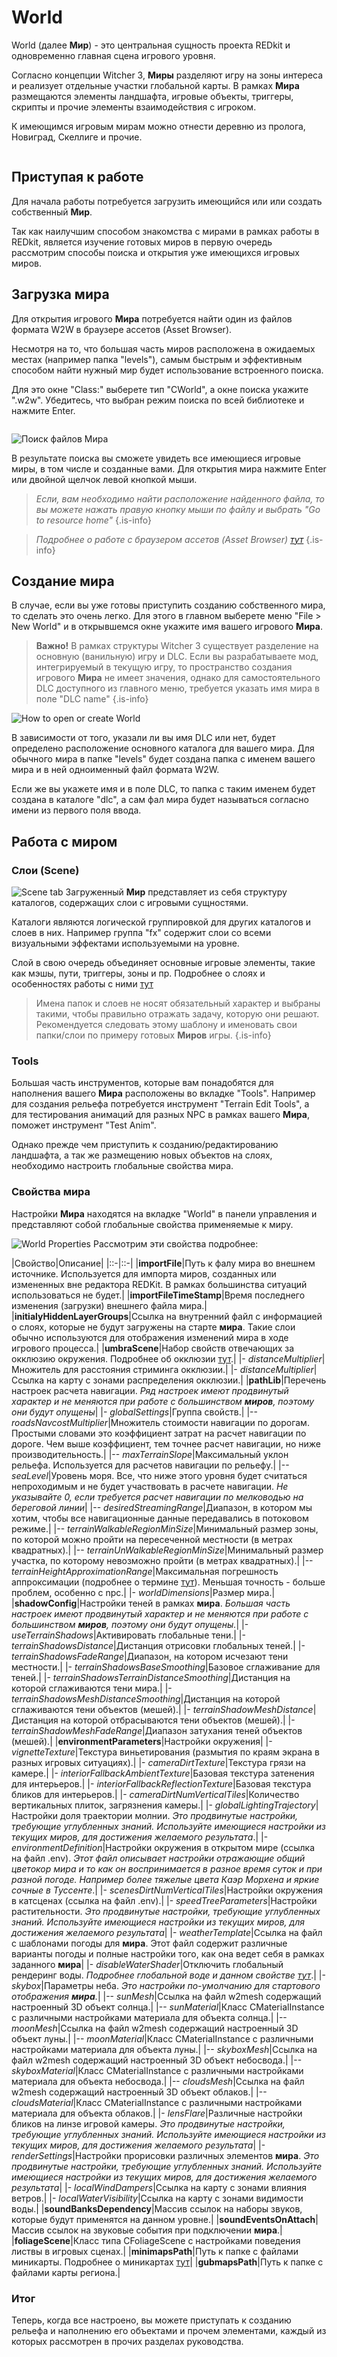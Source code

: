 # World
World (далее **Мир**) - это центральная сущность проекта REDkit и одновременно главная сцена игрового уровня.

Согласно концепции Witcher 3, **Миры** разделяют игру на зоны интереса и реализует отдельные участки глобальной карты.
В рамках **Мира** размещаются элементы ландшафта, игровые объекты, триггеры, скрипты и прочие элементы взаимодействия с игроком.

К имеющимся игровым мирам можно отнести деревню из пролога, Новиград, Скеллиге и прочие.

<figure><img src="../.gitbook/assets/World_LoadedWorld.png" alt=""><figcaption></figcaption></figure>

## Приступая к работе
Для начала работы потребуется загрузить имеющийся или или создать собственный **Мир**.

Так как наилучшим способом знакомства с мирами в рамках работы в REDkit, является изучение готовых миров в первую очередь рассмотрим способы поиска и открытия уже имеющихся игровых миров.

## Загрузка мира
Для открытия игрового **Мира** потребуется найти один из файлов формата W2W в браузере ассетов (Asset Browser).

Несмотря на то, что большая часть миров расположена в ожидаемых местах (например папка "levels"), самым быстрым и эффективным способом найти нужный мир будет использование встроенного поиска.

Для это окне "Class:" выберете тип "CWorld", а окне поиска укажите ".w2w". Убедитесь, что выбран режим поиска по всей библиотеке и нажмите Enter.

<figure><img src="../.gitbook/assets/World_SearchWorld.png" alt=""><figcaption></figcaption></figure>

![Поиск файлов Мира](../.gitbook/assets/World_SearchWorld.png)

В результате поиска вы сможете увидеть все имеющиеся игровые миры, в том числе и созданные вами. Для открытия мира нажмите Enter или двойной щелчок левой кнопкой мыши.
>*Если, вам необходимо найти расположение найденного файла, то вы можете нажать правую кнопку мыши по файлу и выбрать "Go to resource home"*
{.is-info}

>*Подробнее о работе с браузером ассетов (Asset Browser) [тут](/editor/asset-browser)*
{.is-info}

## Создание мира
В случае, если вы уже готовы приступить созданию собственного мира, то сделать это очень легко. Для этого в главном выберете меню "File > New World" и в открывшемся окне укажите имя вашего игрового **Мира**.
>**Важно!** В рамках структуры Witcher 3 существует разделение на основную (ванильную) игру и DLC. Если вы разрабатываете мод, интегрируемый в текущую игру, то пространство создания игрового **Мира** не имеет значения, однако для самостоятельного DLC доступного из главного меню, требуется указать имя мира в поле "DLC name"
{.is-info}

![How to open or create World](OpenCreatedWorld.png) 

В зависимости от того, указали ли вы имя DLC или нет, будет определено расположение основного каталога для вашего мира. Для обычного мира в папке "levels" будет создана папка с именем вашего мира и в ней одноименный файл формата W2W.

Если же вы укажете имя и в поле DLC, то папка с таким именем будет создана в каталоге "dlc", а сам фал мира будет называться согласно имени из первого поля ввода.

## Работа с миром
### Слои (Scene)
![Scene tab](Scene.png) 
Загруженный **Мир** представляет из себя структуру каталогов, содержащих слои с игровыми сущностями.

Каталоги являются логической группировкой для других каталогов и слоев в них. Например группа "fx" содержит слои со всеми визуальными эффектами используемыми на уровне.

Слой в свою очередь объединяет основные игровые элементы, такие как мэшы, пути, триггеры, зоны и пр. Подробнее о слоях и особенностях работы с ними [тут](/gameplay/sloi)

>Имена папок и слоев не носят обязательный характер и выбраны такими, чтобы правильно отражать задачу, которую они решают. Рекомендуется следовать этому шаблону и именовать свои папки/слои по примеру готовых **Миров** игры.
{.is-info}

### Tools
Большая часть инструментов, которые вам понадобятся для наполнения вашего **Мира** расположены во вкладке "Tools". Например для создания рельефа потребуется инструмент "Terrain Edit Tools", а для тестирования анимаций для разных NPC в рамках вашего **Мира**, поможет инструмент "Test Anim".

Однако прежде чем приступить к созданию/редактированию ландшафта, а так же размещению новых объектов на слоях, необходимо настроить глобальные свойства мира.

### Свойства мира
Настройки **Мира** находятся на вкладке "World" в панели управления и представляют собой глобальные свойства применяемые к миру.

![World Properties](WorldProperties.png) 
Рассмотрим эти свойства подробнее:

|Свойство|Описание|
|::-|::-|
|**importFile**|Путь к фалу мира во внешнем источнике. Используется для импорта миров, созданных или измененных вне редактора REDKit. В рамках большинства ситуаций использоваться не будет.|
|**importFileTimeStamp**|Время последнего изменения (загрузки) внешнего файла мира.|
|**initialyHiddenLayerGroups**|Ссылка на внутренний файл с информацией о слоях, которые не будут загружены на старте **мира**. Такие слои обычно используются для отображения изменений мира в ходе игрового процесса.|
|**umbraScene**|Набор свойств отвечающих за окклюзию окружения. Подробнее об окклюзии [тут](https://ru.wikipedia.org/wiki/%D0%9E%D0%BA%D1%80%D1%83%D0%B6%D0%B0%D1%8E%D1%89%D0%B5%D0%B5_%D0%B7%D0%B0%D1%82%D0%B5%D0%BD%D0%B5%D0%BD%D0%B8%D0%B5).|
|- *distanceMultiplier*|Множитель для расстояния стриминга окклюзии.|
|- *distanceMultiplier*|Ссылка на карту с зонами распределения окклюзии.|
|**pathLib**|Перечень настроек расчета навигации. *Ряд настроек имеют продвинутый характер и не меняются при работе с большинством **миров**, поэтому они будут опущены*|
|- *globalSettings*|Группа свойств.|
|-- *roadsNavcostMultiplier*|Множитель стоимости навигации по дорогам. Простыми словами это коэффициент затрат на расчет навигации по дороге. Чем выше коэффициент, тем точнее расчет навигации, но ниже производительность.|
|-- *maxTerrainSlope*|Максимальный уклон рельефа. Используется для расчетов навигации по рельефу.|
|-- *seaLevel*|Уровень моря. Все, что ниже этого уровня будет считаться непроходимым и не будет участвовать в расчете навигации. *Не указывайте 0, если требуется расчет навигации по мелководью на береговой линии*|
|-- *desiredStreamingRange*|Диапазон, в котором мы хотим, чтобы все навигационные данные передавались в потоковом режиме.|
|-- *terrainWalkableRegionMinSize*|Минимальный размер зоны, по которой можно пройти на пересеченной местности (в метрах квадратных).|
|-- *terrainUnWalkableRegionMinSize*|Минимальный размер участка, по которому невозможно пройти (в метрах квадратных).|
|-- *terrainHeightApproximationRange*|Максимальная погрешность аппроксимации (подробнее о термине [тут](https://ru.wikipedia.org/wiki/%D0%90%D0%BF%D0%BF%D1%80%D0%BE%D0%BA%D1%81%D0%B8%D0%BC%D0%B0%D1%86%D0%B8%D1%8F)). Меньшая точность - больше проблем, особенно с npc.|
|- *worldDimensions*|Размер мира.|
|**shadowConfig**|Настройки теней в рамках **мира**. *Большая часть настроек имеют продвинутый характер и не меняются при работе с большинством **миров**, поэтому они будут опущены.*|
|- *useTerrainShadows*|Активировать глобальные тени.|
|- *terrainShadowsDistance*|Дистанция отрисовки глобальных теней.|
|- *terrainShadowsFadeRange*|Диапазон, на котором исчезают тени местности.|
|- *terrainShadowsBaseSmoothing*|Базовое сглаживание для теней.|
|- *terrainShadowsTerrainDistanceSmoothing*|Дистанция на которой сглаживаются тени мира.|
|- *terrainShadowsMeshDistanceSmoothing*|Дистанция на которой сглаживаются тени объектов (мешей).|
|- *terrainShadowMeshDistance*|Дистанция на которой отбрасываются тени объектов (мешей).|
|- *terrainShadowMeshFadeRange*|Диапазон затухания теней объектов (мешей).|
|**environmentParameters**|Настройки окружения|
|- *vignetteTexture*|Текстура виньетирования (размытия по краям экрана в разных игровых ситуациях).|
|- *cameraDirtTexture*|Текстура грязи на камере.|
|- *interiorFallbackAmbientTexture*|Базовая текстура затенения для интерьеров.|
|- *interiorFallbackReflectionTexture*|Базовая текстура бликов для интерьеров.|
|- *cameraDirtNumVerticalTiles*|Количество вертикальных плиток, загрязнения камеры.|
|- *globalLightingTrajectory*|Настройки доля траектории молнии. *Это продвинутые настройки, требующие углубленных знаний. Используйте имеющиеся настройки из текущих миров, для достижения желаемого результата*.|
|- *environmentDefinition*|Настройки окружения в открытом мире (ссылка на файл .env). *Этот файл описывает настройки отражающие общий цветокор мира и то как он воспринимается в разное время суток и при разной погоде. Например более тяжелые цвета Каэр Морхена и яркие сочные в Туссенте*.|
|- *scenesDirtNumVerticalTiles*|Настройки окружения в катсценах (ссылка на файл .env).|
|- *speedTreeParameters*|Настройки растительности. *Это продвинутые настройки, требующие углубленных знаний. Используйте имеющиеся настройки из текущих миров, для достижения желаемого результата*|
|- *weatherTemplate*|Ссылка на файл с шаблонами погоды для **мира**. Этот файл содержит различные варианты погоды и полные настройки того, как она ведет себя в рамках заданного **мира**|
|- *disableWaterShader*|Отключить глобальный рендеринг воды. *Подробнее глобальной воде и данном свойстве [тут](/level-design/voda)*.|
|- *skybox*|Параметры неба. *Это настройки по-умолчанию для стартового отображения **мира**.*|
|-- *sunMesh*|Ссылка на файл w2mesh содержащий настроенный 3D объект солнца.|
|-- *sunMaterial*|Класс CMaterialInstance c различными настройками материала для объекта солнца.|
|-- *moonMesh*|Ссылка на файл w2mesh содержащий настроенный 3D объект луны.|
|-- *moonMaterial*|Класс CMaterialInstance c различными настройками материала для объекта луны.|
|-- *skyboxMesh*|Ссылка на файл w2mesh содержащий настроенный 3D объект небосвода.|
|-- *skyboxMaterial*|Класс CMaterialInstance c различными настройками материала для объекта небосвода.|
|-- *cloudsMesh*|Ссылка на файл w2mesh содержащий настроенный 3D объект облаков.|
|-- *cloudsMaterial*|Класс CMaterialInstance c различными настройками материала для объекта облаков.|
|- *lensFlare*|Различные настройки бликов на линзе игровой камеры. *Это продвинутые настройки, требующие углубленных знаний. Используйте имеющиеся настройки из текущих миров, для достижения желаемого результата*|
|- *renderSettings*|Настройки прорисовки различных элементов **мира**. *Это продвинутые настройки, требующие углубленных знаний. Используйте имеющиеся настройки из текущих миров, для достижения желаемого результата*|
|- *localWindDampers*|Ссылка на карту с зонами влияния ветров.|
|- *localWaterVisibility*|Ссылка на карту с зонами видимости воды.|
|**soundBanksDependency**|Массив ссылок на наборы звуков, которые будут применятся на данном уровне.|
|**soundEventsOnAttach**|Массив ссылок на звуковые события при подключении **мира**.|
|**foliageScene**|Класс типа CFoliageScene с настройками поведения листвы в игровых сценах.|
|**minimapsPath**|Путь к папке с файлами миникарты. Подробнее о миникартах [тут](/gameplay/mini-map)|
|**gubmapsPath**|Путь к папке с файлами карты региона.|

### Итог
Теперь, когда все настроено, вы можете приступать к созданию рельефа и наполнению его объектами и прочем элементами, каждый из которых рассмотрен в прочих разделах руководства.